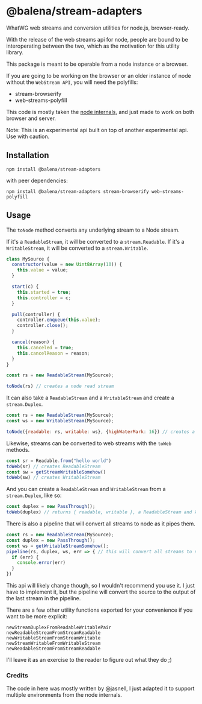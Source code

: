 # @balena/stream-adapters

WhatWG web streams and conversion utilities for node.js, browser-ready.

With the release of the web streams api for node, people are bound to be
interoperating between the two, which as the motivation for this utility library.

This package is meant to be operable from a node instance or a browser.

If you are going to be working on the browser or an older instance of node
without the `WebStream API`, you will need the polyfills:

* stream-browserify
* web-streams-polyfill

This code is mostly taken the [node internals](https://github.com/nodejs/node/blob/master/lib/internal/webstreams/adapters.js), and just made to work on both browser and server.

Note: This is an experimental api built on top of another experimental api. Use with caution.



## Installation
```
npm install @balena/stream-adapters
```

with peer dependencies:

```
npm install @balena/stream-adapters stream-browserify web-streams-polyfill
```

## Usage

The `toNode` method converts any underlying stream to a Node stream.

If it's a `ReadableStream`, it will be converted to a `stream.Readable`.
If it's a `WritableStream`, it will be converted to a `stream.Writable`.

```js
class MySource {
  constructor(value = new Uint8Array(10)) {
    this.value = value;
  }

  start(c) {
    this.started = true;
    this.controller = c;
  }

  pull(controller) {
    controller.enqueue(this.value);
    controller.close();
  }

  cancel(reason) {
    this.canceled = true;
    this.cancelReason = reason;
  }
}

const rs = new ReadableStream(MySource);

toNode(rs) // creates a node read stream
```

It can also take a `ReadableStream` and a `WritableStream` and create a `stream.Duplex`.

```js
const rs = new ReadableStream(MySource);
const ws = new WritableStream(MySource);

toNode({readable: rs, writable: ws}, {highWaterMark: 16}) // creates a stream.Duplex
```

Likewise, streams can be converted to web streams with the `toWeb` methods.

```js
const sr = Readable.from("hello world")
toWeb(sr) // creates ReadableStream
const sw = getStreamWritableSomehow()
toWeb(sw) // creates WritableStream
```

And you can create a `ReadableStream` and `WritableStream` from a `stream.Duplex`, like so:

```js
const duplex = new PassThrough();
toWeb(duplex) // returns { readable, writable }, a ReadableStream and WritableStream
```

There is also a pipeline that will convert all streams to node as it pipes them.

```js
const rs = new ReadableStream(MySource);
const duplex = new PassThrough();
const ws = getWritableStreamSomehow();
pipeline(rs, duplex, ws, err => { // this will convert all streams to node streams
  if (err) {
    console.error(err)
  }
})
```

This api will likely change though, so I wouldn't recommend you use it.
I just have to implement it, but the pipeline will convert the source to the output
of the last stream in the pipeline.

There are a few other utility functions exported for your convenience if you want to be more explicit:

```
newStreamDuplexFromReadableWritablePair
newReadableStreamFromStreamReadable
newWritableStreamFromStreamWritable
newStreamWritableFromWritableStream
newReadableStreamFromStreamReadable
```

I'll leave it as an exercise to the reader to figure out what they do ;)

### Credits

The code in here was mostly written by @jasnell, I just adapted it to support multiple environments from the node internals.
